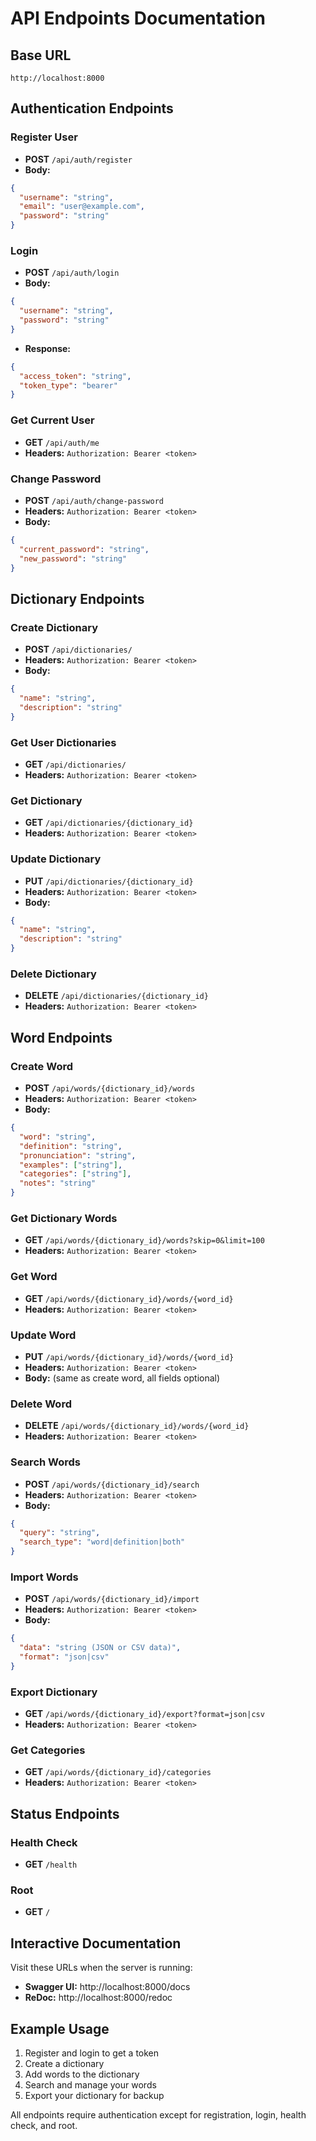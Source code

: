 # API Endpoints Documentation

## Base URL
```
http://localhost:8000
```

## Authentication Endpoints

### Register User
- **POST** `/api/auth/register`
- **Body:**
```json
{
  "username": "string",
  "email": "user@example.com",
  "password": "string"
}
```

### Login
- **POST** `/api/auth/login`
- **Body:**
```json
{
  "username": "string",
  "password": "string"
}
```
- **Response:**
```json
{
  "access_token": "string",
  "token_type": "bearer"
}
```

### Get Current User
- **GET** `/api/auth/me`
- **Headers:** `Authorization: Bearer <token>`

### Change Password
- **POST** `/api/auth/change-password`
- **Headers:** `Authorization: Bearer <token>`
- **Body:**
```json
{
  "current_password": "string",
  "new_password": "string"
}
```

## Dictionary Endpoints

### Create Dictionary
- **POST** `/api/dictionaries/`
- **Headers:** `Authorization: Bearer <token>`
- **Body:**
```json
{
  "name": "string",
  "description": "string"
}
```

### Get User Dictionaries
- **GET** `/api/dictionaries/`
- **Headers:** `Authorization: Bearer <token>`

### Get Dictionary
- **GET** `/api/dictionaries/{dictionary_id}`
- **Headers:** `Authorization: Bearer <token>`

### Update Dictionary
- **PUT** `/api/dictionaries/{dictionary_id}`
- **Headers:** `Authorization: Bearer <token>`
- **Body:**
```json
{
  "name": "string",
  "description": "string"
}
```

### Delete Dictionary
- **DELETE** `/api/dictionaries/{dictionary_id}`
- **Headers:** `Authorization: Bearer <token>`

## Word Endpoints

### Create Word
- **POST** `/api/words/{dictionary_id}/words`
- **Headers:** `Authorization: Bearer <token>`
- **Body:**
```json
{
  "word": "string",
  "definition": "string",
  "pronunciation": "string",
  "examples": ["string"],
  "categories": ["string"],
  "notes": "string"
}
```

### Get Dictionary Words
- **GET** `/api/words/{dictionary_id}/words?skip=0&limit=100`
- **Headers:** `Authorization: Bearer <token>`

### Get Word
- **GET** `/api/words/{dictionary_id}/words/{word_id}`
- **Headers:** `Authorization: Bearer <token>`

### Update Word
- **PUT** `/api/words/{dictionary_id}/words/{word_id}`
- **Headers:** `Authorization: Bearer <token>`
- **Body:** (same as create word, all fields optional)

### Delete Word
- **DELETE** `/api/words/{dictionary_id}/words/{word_id}`
- **Headers:** `Authorization: Bearer <token>`

### Search Words
- **POST** `/api/words/{dictionary_id}/search`
- **Headers:** `Authorization: Bearer <token>`
- **Body:**
```json
{
  "query": "string",
  "search_type": "word|definition|both"
}
```

### Import Words
- **POST** `/api/words/{dictionary_id}/import`
- **Headers:** `Authorization: Bearer <token>`
- **Body:**
```json
{
  "data": "string (JSON or CSV data)",
  "format": "json|csv"
}
```

### Export Dictionary
- **GET** `/api/words/{dictionary_id}/export?format=json|csv`
- **Headers:** `Authorization: Bearer <token>`

### Get Categories
- **GET** `/api/words/{dictionary_id}/categories`
- **Headers:** `Authorization: Bearer <token>`

## Status Endpoints

### Health Check
- **GET** `/health`

### Root
- **GET** `/`

## Interactive Documentation

Visit these URLs when the server is running:
- **Swagger UI:** http://localhost:8000/docs
- **ReDoc:** http://localhost:8000/redoc

## Example Usage

1. Register and login to get a token
2. Create a dictionary
3. Add words to the dictionary
4. Search and manage your words
5. Export your dictionary for backup

All endpoints require authentication except for registration, login, health check, and root.
